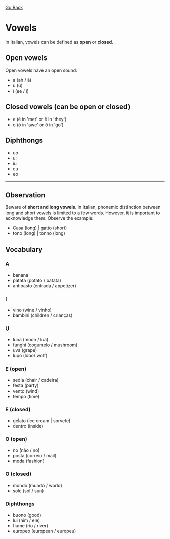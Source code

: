 [Go Back](./README.md)

# Vowels

In Italian, vowels can be defined as **open** or **closed**.

## Open vowels

Open vowels have an open sound: 

* a (ah / á)
* u (ú)
* i (ee / í)

## Closed vowels (can be open or closed)

* e (é in 'met' or ê in 'they')
* o (ó in 'awe' or ô in 'go')

## Diphthongs

* uo
* ui
* iu
* eu
* eo

---

## Observation

Beware of **short and long vowels**. In Italian, phonemic distinction between long and short vowels is limited to a few words. However, it is important to acknowledge them. Observe the example:

* Casa (long) | gatto (short)
* tono (long) | tonno (long)

## Vocabulary

### A

* banana 
* patata (potato / batata)
* antipasto (entrada / appetizer)

### I

* vino (wine / vinho)
* bambini (children / crianças)

### U

* luna (moon / lua)
* funghi (cogumelo / mushroom)
* uva (grape)
* lupo (lobo/ wolf)

### E (open)

* sedia (chair / cadeira)
* festa (party)
* vento (wind)
* tempo (time)

### E (closed)

* gelato (ice cream | sorvete)
* dentro (inside)

### O (open)

* no (não / no)
* posta (correio / mail)
* moda (fashion)

### O (closed)

* mondo (mundo / world)
* sole (sol / sun)

### Diphthongs

* buono (good)
* lui (him / ele)
* fiume (rio / river)
* europeo (european / europeu)

